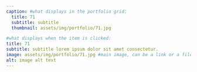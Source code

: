 ```yaml
---
caption: #what displays in the portfolio grid:
  title: 71
  subtitle: subtitle
  thumbnail: assets/img/portfolio/71.jpg

#what displays when the item is clicked:
title: 71
subtitle: subtitle lorem ipsum dolor sit amet consectetur.
image: assets/img/portfolio/71.jpg #main image, can be a link or a file in assets/img/portfolio
alt: image alt text
---
```


